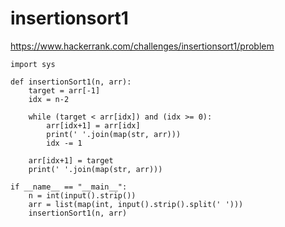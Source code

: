 # insertionsort1

https://www.hackerrank.com/challenges/insertionsort1/problem


```
import sys

def insertionSort1(n, arr):
    target = arr[-1]
    idx = n-2
    
    while (target < arr[idx]) and (idx >= 0):
        arr[idx+1] = arr[idx]
        print(' '.join(map(str, arr)))
        idx -= 1
        
    arr[idx+1] = target
    print(' '.join(map(str, arr)))
    
if __name__ == "__main__":
    n = int(input().strip())
    arr = list(map(int, input().strip().split(' ')))
    insertionSort1(n, arr)

```